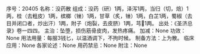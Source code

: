 序号：20405
名称：没药散
组成：没药（研）1两，泽泻1两，当归（切，焙）1两，桂（去粗皮）1两，槟榔（锉）1两，甘草（炙，锉）1两，白芷1两，蜀椒（去目并闭口者，炒出汗）1两，附子（炮裂，去皮脐）1两，芎1两。
出处：《圣济总录》卷一四四。
主治：坠堕，损伤筋骨皮肉，发热疼痛。
加减：None
功效：None
用法用量：每服3钱匕，以温酒调下，不拘时候。
制备方法：上为散。
临床应用：None
各家论述：None
用药禁忌：None
附注：None
